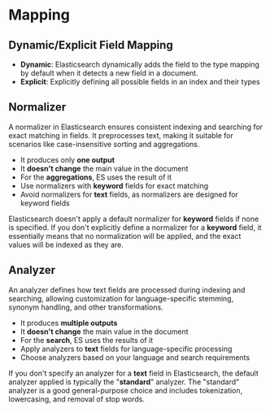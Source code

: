 # Mapping

## Dynamic/Explicit Field Mapping

- **Dynamic**: Elasticsearch dynamically adds the field to the type mapping by default when it detects a new field in a document.
- **Explicit**: Explicitly defining all possible fields in an index and their types

## Normalizer

A normalizer in Elasticsearch ensures consistent indexing and searching for exact matching in fields. It preprocesses text, making it suitable for scenarios like case-insensitive sorting and aggregations.

- It produces only **one output**
- It **doesn't change** the main value in the document
- For the **aggregations**, ES uses the result of it
- Use normalizers with **keyword** fields for exact matching
- Avoid normalizers for **text** fields, as normalizers are designed for keyword fields

Elasticsearch doesn't apply a default normalizer for **keyword** fields if none is specified. If you don't explicitly define a normalizer for a **keyword** field, it essentially means that no normalization will be applied, and the exact values will be indexed as they are.

## Analyzer

An analyzer defines how text fields are processed during indexing and searching, allowing customization for language-specific stemming, synonym handling, and other transformations.

- It produces **multiple outputs**
- It **doesn't change** the main value in the document
- For the **search**, ES uses the results of it
- Apply analyzers to **text** fields for language-specific processing
- Choose analyzers based on your language and search requirements

If you don't specify an analyzer for a **text** field in Elasticsearch, the default analyzer applied is typically the "**standard**" analyzer. The "standard" analyzer is a good general-purpose choice and includes tokenization, lowercasing, and removal of stop words.
